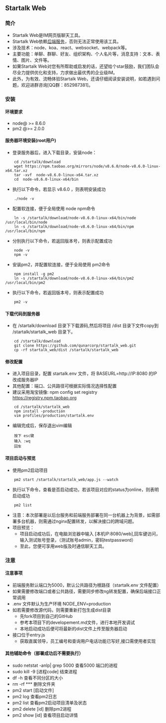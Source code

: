 <!--
 * @Description: In User Settings Edit
 * @Author: your name
 * @Date: 2019-08-05 14:54:16
 * @LastEditTime: 2019-08-19 11:05:32
 * @LastEditors: Please set LastEditors
 -->
 ## Startalk Web
### 简介
- Startalk Web是IM网页版聊天工具。
- Startalk Web依赖[后端服务](https://github.com/qunarcorp/ejabberd-open)，否则无法正常使用该工具。
- 涉及技术：node、koa、react、websocket、webpack等。
- 主要功能：单聊、群聊、好友、组织架构、个人名片等，消息支持：文本、表情、图片、文件等。
- 如果Startalk Web对您有所帮助或启发的话，还望给个star鼓励，我们团队会尽全力提供优化和支持，力求做出最优秀的企业级IM。
- 此外，为有效、流畅体验Startalk Web，还请仔细阅读安装说明，如若遇到问题，欢迎进群咨询[QQ群：852987381]。
### 安装
#### 环境要求
  - node@ >= 8.6.0
  - pm2 @>= 2.0.0
#### 服务器环境安装(root用户)
- 登录服务器后，进入下载目录，安装node：
```
    cd /startalk/download
    wget https://npm.taobao.org/mirrors/node/v8.6.0/node-v8.6.0-linux-x64.tar.xz
    tar -xvf  node-v8.6.0-linux-x64.tar.xz
    cd  node-v8.6.0-linux-x64/bin
```
- 执行以下命令，若显示 v8.6.0 ，则表明安装成功
```
    ./node -v
```
- 配置软连接，便于全局使用 node npm命令
```
    ln -s /startalk/download/node-v8.6.0-linux-x64/bin/node /usr/local/bin/node
    ln -s /startalk/download/node-v8.6.0-linux-x64/bin/npm /usr/local/bin/npm
```
- 分别执行以下命令，若返回版本号，则表示配置成功
```
    node -v
    npm -v
```
- 安装pm2，并配置软连接，便于全局使用 pm2命令
```
    npm install -g pm2
    ln -s /startalk/download/node-v8.6.0-linux-x64/bin/pm2 /usr/local/bin/pm2
```
- 执行以下命令，若返回版本号，则表示配置成功
```
    pm2 -v
```
#### 下载代码到服务器
- 在 /startalk/download 目录下下载源码,然后将项目 /dist 目录下文件copy到 /startalk/startalk_web 目录下。
```
    cd /startalk/download
    git clone https://github.com/qunarcorp/startalk_web.git
    cp -rf startalk_web/dist /startalk/startalk_web
```
#### 修改配置
- 进入项目目录，配置 startalk.env 文件，将 BASEURL=http://IP:8080 的IP改成服务器IP
- 其他配置：端口、公共路径可根据实际情况选择性配置
- 建议采用淘宝镜像: npm config set registry https://registry.npm.taobao.org
```
    cd /startalk/startalk_web
    npm install -production
    vim profiles/production/startalk.env
```
- 编辑完成后，保存退出vim编辑
```
    按下 esc键
    输入 :wq
    回车
```
#### 项目启动与预览
- 使用pm2启动项目
```
    pm2 start /startalk/startalk_web/app.js --watch
```
- 执行以下命令，查看是否启动成功，若该项目对应的status为online，则表明启动成功
```
    pm2 list
```
- 注意：本次部署是以后台服务和前端服务部署在同一台机器上为背景，如需部署多台机器，则需通过nginx配置转发，以解决接口的跨域问题。
- 项目预览：
    - 项目启动成功后，在电脑浏览器中输入 [本机IP:8080/web],回车键访问，输入测试账号登录，（测试账号admin，密码testpassword）
    - 至此，您便可享用web版及时通信聊天工具。

### 注意
#### 注意事项
- 前端服务默认端口为5000，默认公共路径为根路径（startalk.env 文件配置）
- 如果需要修改端口或者公共路径，需要同步修改ng转发配置，确保后端接口正常调用
- .env 文件默认为生产环境 NODE_ENV=production
- 如若需要修改源代码，则需要重新打包生成dist目录
  - 先fork项目到自己的GitHub
  - 参考本项目下的developement.md文件，进行本地开发调试
  - 本地启动成功后便可将最新的dist文件上传至服务器启动
- 接口位于entry.js
  - 获取直属领导，员工编号和查询用户电话功能已写好,接口需使用者实现
#### 其他辅助命令（部署成功后不需要执行）
- sudo netstat -anlp| grep 5000  查看5000 端口的进程
- sudo kill -9 [进程code] 结束进程
- df -h  查看不同分区的大小
- rm -rf *** 删除文件夹
- pm2 start [启动文件]
- pm2 log 查看pm2日志
- pm2 list 查看pm2启动项目清单及状态
- pm2 delete [id] 删除pm2进程
- pm2 show [id] 查看项目启动详情